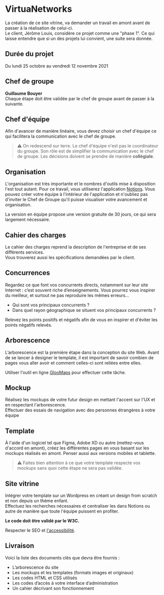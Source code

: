 # VirtuaNetworks

La création de ce site vitrine, va demander un travail en amont avant de passer à la réalisation de celui-ci.  
Le client, Jérôme Louis, considère ce projet comme une "phase 1". Ce qui laisse entendre que si un des projets lui convient, une suite sera donnée.

## Durée du projet

Du lundi 25 octobre au vendredi 12 novembre 2021

## Chef de groupe

**Guillaume Bouyer**  
Chaque étape doit être validée par le chef de groupe avant de passer à la suivante.

## Chef d'équipe

Afin d'avancer de manière linéaire, vous devez choisir un chef d'équipe ce qui facilitera la communication avec le chef de groupe. 

> :warning: On redescend sur terre. Le chef d'équipe n'est pas le coordinateur du groupe. Son rôle est de simplifier la communication avec le chef de groupe. Les décisions doivent se prendre de manière **collégiale**.

## Organisation

L'organisation est très importante et le nombres d'outils mise à disposition l'est tout autant. Pour ce travail, vous utiliserez l'application [Notions](https://www.notion.so/fr-fr). Vous pouvez créer votre équipe à l’intérieur de l'application et n'oubliez pas d'inviter le Chef de Groupe qu'il puisse visualiser votre avancement et organisation.

La version en équipe propose une version gratuite de 30 jours, ce qui sera largement nécessaire.

## Cahier des charges

Le cahier des charges reprend la description de l'entreprise et de ses différents services.  
Vous trouverez aussi les spécifications demandées par le client.

## Concurrences

Regardez ce que font vos concurrents directs, notamment sur leur site Internet : c’est souvent riche d’enseignements. Vous pourrez vous inspirer du meilleur, et surtout ne pas reproduire les mêmes erreurs...

* Qui sont vos principaux concurrents ?
* Dans quel rayon géographique se situent vos principaux concurrents ?

Relevez les points positifs et négatifs afin de vous en inspirer et d'éviter les points négatifs relevés.

## Arborescence

L’arborescence est la première étape dans la conception du site Web. Avant de se lancer à designer le template, il est important de savoir combien de pages vous aller avoir et comment celles-ci sont reliées entre elles.

Utiliser l'outil en ligne [GlooMaps](https://www.gloomaps.com) pour effectuer cette tâche.

## Mockup

Réalisez les mockups de votre futur design en mettant l'accent sur l'UX et en respectant l'arborescence.  
Effectuer des essais  de navigation avec des personnes étrangères à votre équipe

## Template

À l'aide d'un logiciel tel que Figma, Adobe XD ou autre (mettez-vous d'accord en amont), créez les différentes pages en vous basant sur les mockups réalisés en amont. Penser aussi aux versions mobiles et tablette.

> :warning: Faites bien attention à ce que votre template respecte vos mockups sans quoi cette étape ne sera pas validée.

## Site vitrine

Intégrer votre template sur un Wordpress en créant un design from scratch et non depuis un thème enfant.  
Effectuez les recherches nécessaires et centraliser les dans Notions ou autre de manière que toute l'équipe puissent en profiter.

**Le code doit être validé par le W3C.**

Respecter le SEO et [l'accessibilité](https://blog.ipedis.com/ameliorer-accessibilite-numerique-site-web.).

## Livraison

Voici la liste des documents clés que devra être fournis :
* L’arborescence du site
* Les mockups et les templates (formats images et originaux)
* Les codes HTML et CSS utilisés
* Les codes d’accès à votre interface d’administration
* Un cahier décrivant son fonctionnement

